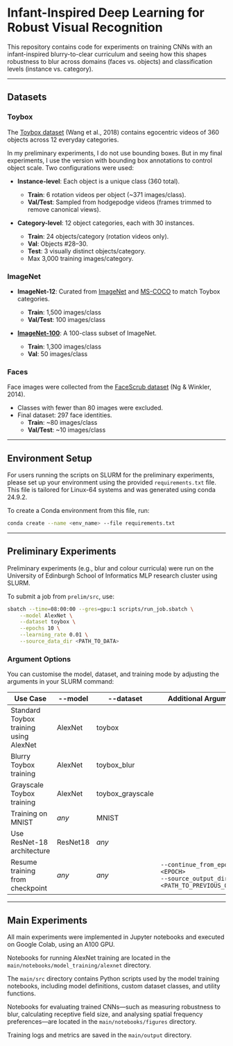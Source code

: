# Infant-Inspired Deep Learning for Robust Visual Recognition

This repository contains code for experiments on training CNNs with an infant-inspired blurry-to-clear curriculum and seeing how this shapes robustness to blur across domains (faces vs. objects) and classification levels (instance vs. category).

---

## Datasets

### Toybox

The [Toybox dataset](https://aivaslab.github.io/toybox/) (Wang et al., 2018) contains egocentric videos of 360 objects across 12 everyday categories.

In my preliminary experiments, I do not use bounding boxes. But in my final experiments, I use the version with bounding box annotations to control object scale. Two configurations were used:

- **Instance-level**: Each object is a unique class (360 total).
  - **Train**: 6 rotation videos per object (~371 images/class).
  - **Val/Test**: Sampled from hodgepodge videos (frames trimmed to remove canonical views).

- **Category-level**: 12 object categories, each with 30 instances.
  - **Train**: 24 objects/category (rotation videos only).
  - **Val**: Objects #28–30.
  - **Test**: 3 visually distinct objects/category.
  - Max 3,000 training images/category.

### ImageNet

- **ImageNet-12**: Curated from [ImageNet](https://www.image-net.org/) and [MS-COCO](https://cocodataset.org/) to match Toybox categories.
  - **Train**: 1,500 images/class
  - **Val/Test**: 100 images/class

- **[ImageNet-100](https://www.kaggle.com/datasets/ambityga/imagenet100)**: A 100-class subset of ImageNet.
  - **Train**: 1,300 images/class
  - **Val**: 50 images/class

### Faces

Face images were collected from the [FaceScrub dataset](https://vintage.winklerbros.net/facescrub.html) (Ng & Winkler, 2014).

- Classes with fewer than 80 images were excluded.
- Final dataset: 297 face identities.
  - **Train**: ~80 images/class
  - **Val/Test**: ~10 images/class

---

## Environment Setup

For users running the scripts on SLURM for the preliminary experiments, please set up your environment using the provided `requirements.txt` file. This file is tailored for Linux-64 systems and was generated using conda 24.9.2.

To create a Conda environment from this file, run:

```bash
conda create --name <env_name> --file requirements.txt
```

---

## Preliminary Experiments

Preliminary experiments (e.g., blur and colour curricula) were run on the University of Edinburgh School of Informatics MLP research cluster using SLURM.

To submit a job from `prelim/src`, use:

```bash
sbatch --time=08:00:00 --gres=gpu:1 scripts/run_job.sbatch \
    --model AlexNet \
    --dataset toybox \
    --epochs 10 \
    --learning_rate 0.01 \
    --source_data_dir <PATH_TO_DATA>
```

### Argument Options
You can customise the model, dataset, and training mode by adjusting the arguments in your SLURM command:

| Use Case	| --model | --dataset	| Additional Arguments | 
| ----------| -----------------| --------------------- | ------------------- |
| Standard Toybox training using AlexNet	| AlexNet	| toybox	| 
| Blurry Toybox training	| AlexNet	| toybox_blur	| 
| Grayscale Toybox training	| AlexNet	| toybox_grayscale	| 
| Training on MNIST	| _any_	| MNIST	| 
| Use ResNet-18 architecture	| ResNet18	| _any_	|
| Resume training from checkpoint  | _any_  | _any_  | `--continue_from_epoch <EPOCH>`<br>`--source_output_dir <PATH_TO_PREVIOUS_OUTPUT>` |

---

## Main Experiments
All main experiments were implemented in Jupyter notebooks and executed on Google Colab, using an A100 GPU.

Notebooks for running AlexNet training are located in the `main/notebooks/model_training/alexnet` directory.

The `main/src` directory contains Python scripts used by the model training notebooks, including model definitions, custom dataset classes, and utility functions.

Notebooks for evaluating trained CNNs—such as measuring robustness to blur, calculating receptive field size, and analysing spatial frequency preferences—are located in the `main/notebooks/figures` directory.

Training logs and metrics are saved in the `main/output` directory.
